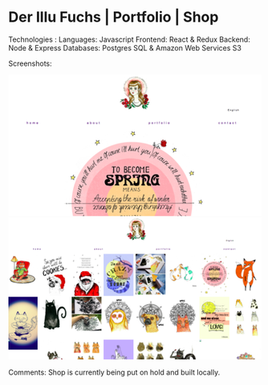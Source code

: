 # Der Illu Fuchs | Portfolio | Shop

Technologies :
  Languages: Javascript
  Frontend: React & Redux
  Backend: Node & Express
  Databases: Postgres SQL & Amazon Web Services S3

Screenshots:

 <img src="/public/images/homepagefox.png" />
 <img src="/public/images/portfoliofox.png" />
 <!-- <img src="/public/images/.png" /> -->

 Comments: Shop is currently being put on hold and built locally.
